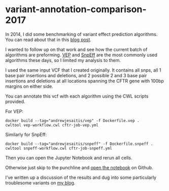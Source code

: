 # variant-annotation-comparison-2017

In 2014, I did some benchmarking of variant effect prediction algorithms. You can read about that in this [blog post](http://blog.goldenhelix.com/ajesaitis/the-sate-of-variant-annotation-a-comparison-of-annovar-snpeff-and-vep/).

I wanted to follow up on that work and see how the current batch of algorithms are preforming. [VEP](http://uswest.ensembl.org/info/docs/tools/vep/index.html) and [SnpEff](http://snpeff.sourceforge.net/) are the most commonly used algorithms these days, so I limited my analysis to them.

I used the same input VCF that I created originally. It contains all snps, all 1 base pair insertions and deletions, and 2 possible 2 and 3 base pair insertions and deletions at all locations spanning the CFTR gene with 100bp margins on either side.

You can annotate this vcf with each algorithm using the CWL scripts provided.

For VEP:

```
docker build --tag="andrewjesaitis/vep" -f Dockerfile.vep .
cwltool vep-workflow.cwl cftr-job-vep.yml
```

Similarly for SnpEff:

```
docker build --tag="andrewjesaitis/snpeff" -f Dockerfile.snpeff .
cwltool snpeff-workflow.cwl cftr-job-snpeff.yml
```

Then you can open the Jupyter Notebook and rerun all cells.

Otherwise just skip to the punchline and [open the notebook](https://github.com/andrewjesaitis/variant-annotation-comparison-2017/blob/master/Variant-Annotation-Comparsion-2017.ipynb) on Github.

I've written up a discussion of the results and dug into some particularly troublesome variants on [my blog](http://andrewjesaitis.com/2017/03/the-state-of-variant-annotation-in-2017/).
